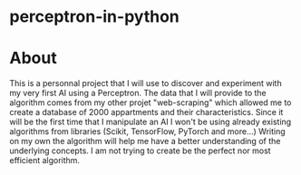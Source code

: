 # perceptron-in-python

# About
This is a personnal project that I will use to discover and experiment with my very first AI using a Perceptron. The data that I will provide to the algorithm comes from my other projet "web-scraping" which allowed me to create a database of 2000 appartments and their characteristics. Since it will be the first time that I manipulate an AI I won't be using already existing algorithms from libraries (Scikit, TensorFlow, PyTorch and more...) 
Writing on my own the algorithm will help me have a better understanding of the underlying concepts. I am not trying to create be the perfect nor most efficient algorithm.
